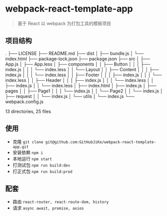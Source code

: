 # webpack-react-template-app

> 基于 React 以 webpack 为打包工具的模板项目

## 项目结构

.
├── LICENSE
├── README.md
├── dist
│   ├── bundle.js
│   └── index.html
├── package-lock.json
├── package.json
├── src
│   ├── App.js
│   ├── App.less
│   ├── components
│   │   ├── Button
│   │   │   ├── index.js
│   │   │   └── index.less
│   │   └── Layout
│   │       ├── Content
│   │       │   ├── index.js
│   │       │   └── index.less
│   │       ├── Footer
│   │       │   ├── index.js
│   │       │   └── index.less
│   │       ├── Header
│   │       │   ├── index.js
│   │       │   └── index.less
│   │       ├── index.js
│   │       └── index.less
│   ├── index.html
│   ├── index.js
│   ├── pages
│   │   ├── Page1
│   │   │   └── index.js
│   │   └── Page2
│   │       └── index.js
│   ├── request
│   │   └── index.js
│   └── utils
│       └── index.js
└── webpack.config.js

13 directories, 25 files

## 使用

- 克隆 `git clone git@github.com:GitHubJiKe/webpack-react-template-app.git`
- 安装依赖 `npm i`
- 本地运行 `npm start`
- 打测试包 `npm run build:dev`
- 打正式包 `npm run build:prod`

## 配套

- 路由 `react-router, react-route-dom, history`
- 请求 `async await, promise, axios`
